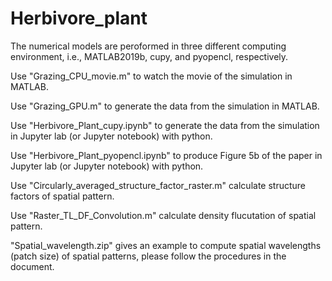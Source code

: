 # Herbivore_plant
The numerical models are peroformed in three different computing environment, i.e., MATLAB2019b, cupy, and pyopencl, respectively. 

Use "Grazing_CPU_movie.m" to watch the movie of the simulation in MATLAB.

Use "Grazing_GPU.m" to generate the data from the simulation in MATLAB.

Use "Herbivore_Plant_cupy.ipynb" to generate the data from the simulation in Jupyter lab (or Jupyter notebook) with python. 

Use "Herbivore_Plant_pyopencl.ipynb" to produce Figure 5b of the paper in Jupyter lab (or Jupyter notebook) with python.

Use "Circularly_averaged_structure_factor_raster.m" calculate structure factors of spatial pattern.

Use "Raster_TL_DF_Convolution.m" calculate density flucutation of spatial pattern.

"Spatial_wavelength.zip" gives an example to compute spatial wavelengths (patch size) of spatial patterns, please follow the procedures in the document.
